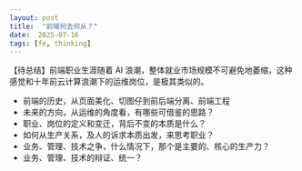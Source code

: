 ```yaml
---
layout: post
title:  "前端何去何从？"
date:  2025-07-16
tags: [fe, thinking]
---
```


  【待总结】前端职业生涯随着 AI 浪潮，整体就业市场规模不可避免地萎缩，这种感觉和十年前云计算浪潮下的运维岗位，是极其类似的。

* 前端的历史，从页面美化、切图仔到前后端分离、前端工程
* 未来的方向，从运维的角度看，有哪些可借鉴的思路？
* 职业、岗位的定义和变迁，背后不变的本质是什么？
* 如何从生产关系，及人的诉求本质出发，来思考职业？
* 业务、管理、技术之争，什么情况下，那个是主要的、核心的生产力？
* 业务、管理、技术的辩证、统一？

